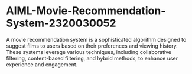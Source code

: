 # AIML-Movie-Recommendation-System-2320030052
A movie recommendation system is a sophisticated algorithm designed to suggest films to users based on their preferences and viewing history. These systems leverage various techniques, including collaborative filtering, content-based filtering, and hybrid methods, to enhance user experience and engagement.
